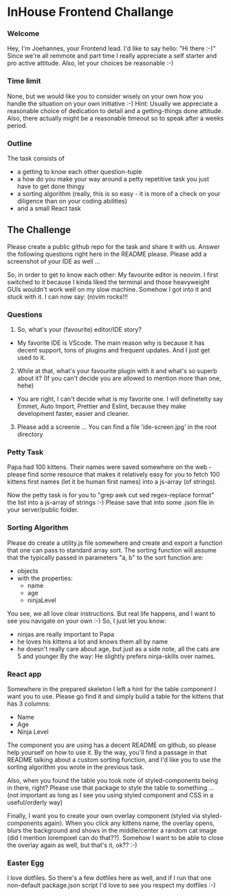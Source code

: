 # InHouse Frontend Challange

### Welcome

Hey, I'm Joehannes, your Frontend lead. I'd like to say hello: "Hi there :-)"
Since we're all remmote and part time I really appreciate a self starter and pro active attitude.
Also, let your choices be reasonable :-)

### Time limit

None, but we would like you to consider wisely on your own how you handle the situation on your own initiative :-)
Hint:
Usually we appreciate a reasonable choice of dedication to detail and a getting-things done attitude.
Also, there actually might be a reasonable timeout so to speak after a weeks period.

### Outline

The task consists of

- a getting to know each other question-tuple
- a how do you make your way around a petty repetitive task you just have to get done thingy
- a sorting algorithm (really, this is so easy - it is more of a check on your diligence than on your coding abilities)
- and a small React task

## The Challenge

Please create a public github repo for the task and share it with us.
Answer the following questions right here in the README please.
Please add a screenshot of your IDE as well ...

So, in order to get to know each other: My favourite editor is neovim.
I first switched to it because I kinda liked the terminal and those heavyweight GUIs
wouldn't work well on my slow machine.
Somehow I got into it and stuck with it.
I can now say: (n)vim rocks!!!

### Questions

1. So, what's your (favourite) editor/IDE story?

- My favorite IDE is VScode. The main reason why is because it has decent support, tons of plugins and frequent updates. And I just get used to it.

2. While at that, what's your favourite plugin with it and what's so superb about it?
   (If you can't decide you are allowed to mention more than one, hehe)

- You are right, I can't decide what is my favorite one. I will definetelty say Emmet, Auto Import, Prettier and Eslint, because they make development faster, easier and cleaner.

3. Please add a screenie ...
   You can find a file 'ide-screen.jpg' in the root directory

### Petty Task

Papa had 100 kittens. Their names were saved somewhere on the web - please find some resource that makes
it relatively easy for you to fetch 100 kittens first names (let it be human first names) into a js-array (of strings).

Now the petty task is for you to "grep awk cut sed regex-replace format" the list into a js-array of strings :-)
Please save that into some .json file in your server/public folder.

### Sorting Algorithm

Please do create a utility.js file somewhere and create and export a function that one can pass to
standard array sort.
The sorting function will assume that the typically passed in parameters "a, b" to the sort function are:

- objects
- with the properties:
  - name
  - age
  - ninjaLevel

You see, we all love clear instructions. But real life happens, and I want to see you navigate on your own :-)
So, I just let you know:

- ninjas are really important to Papa
- he loves his kittens a lot and knows them all by name
- he doesn't really care about age, but just as a side note, all the cats are 5 and younger
  By the way: He slightly prefers ninja-skills over names.

### React app

Somewhere in the prepared skeleton I left a hint for the table component I want you to use.
Please go find it and simply build a table for the kittens that has 3 columns:

- Name
- Age
- Ninja Level

The component you are using has a decent README on github, so please help yourself on how to use it.
By the way, you'll find a passage in that README talking about a custom sorting function, and I'd like
you to use the sorting algorithm you wrote in the previous task.

Also, when you found the table you took note of styled-components being in there, right?
Please use that package to style the table to something ... (not important as long as I see
you using styled component and CSS in a useful/orderly way)

Finally, I want you to create your own overlay component (styled via styled-components again).
When you click any kittens name, the overlay opens, blurs the background and shows in the middle/center
a random cat image (did I mention lorempixel can do that??).
Somehow I want to be able to close the overlay again as well, but that's it, ok?? :-)

### Easter Egg

I love dotfiles. So there's a few dotfiles here as well, and if I run that one non-default package.json script
I'd love to see you respect my dotfiles :-)
